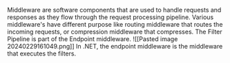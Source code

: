 Middleware are software components that are used to handle requests and responses as they flow through the request processing pipeline.
Various middleware's have different purpose like routing middleware that routes the incoming requests, or compression middleware that compresses.
The Filter Pipeline is part of the Endpoint middleware. 
![[Pasted image 20240229161049.png]]
In .NET, the endpoint middleware is the middleware that executes the filters.